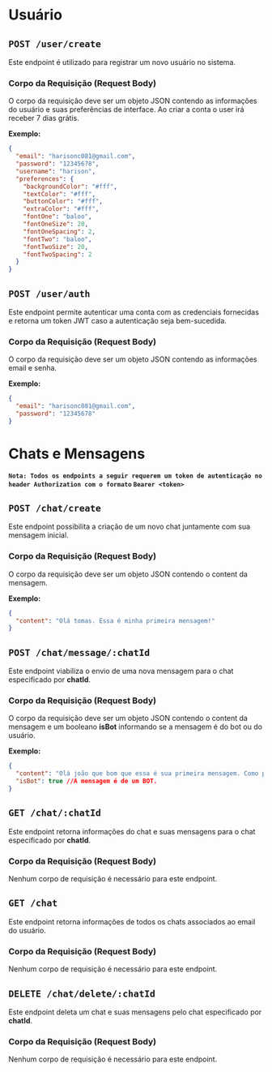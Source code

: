 # Usuário

## `POST /user/create`

Este endpoint é utilizado para registrar um novo usuário no sistema.

### Corpo da Requisição (Request Body)

O corpo da requisição deve ser um objeto JSON contendo as informações do usuário e suas preferências de interface.
Ao criar a conta o user irá receber 7 dias grátis.

**Exemplo:**

```json
{
  "email": "harisonc081@gmail.com",
  "password": "12345678",
  "username": "harison",
  "preferences": {
    "backgroundColor": "#fff",
    "textColor": "#fff",
    "buttonColor": "#fff",
    "extraColor": "#fff",
    "fontOne": "baloo",
    "fontOneSize": 20,
    "fontOneSpacing": 2,
    "fontTwo": "baloo",
    "fontTwoSize": 20,
    "fontTwoSpacing": 2
  }
}
```

## `POST /user/auth`

Este endpoint permite autenticar uma conta com as credenciais fornecidas e retorna um token JWT caso a autenticação seja bem-sucedida.

### Corpo da Requisição (Request Body)

O corpo da requisição deve ser um objeto JSON contendo as informações email e senha.

**Exemplo:**

```json
{
  "email": "harisonc081@gmail.com",
  "password": "12345678"
}
```

# Chats e Mensagens
#### `Nota: Todos os endpoints a seguir requerem um token de autenticação no header Authorization com o formato` ``Bearer <token>``

## `POST /chat/create`

Este endpoint possibilita a criação de um novo chat juntamente com sua mensagem inicial.

### Corpo da Requisição (Request Body)

O corpo da requisição deve ser um objeto JSON contendo o content da mensagem.

**Exemplo:**

```json
{
  "content": "Olá tomas. Essa é minha primeira mensagem!"
}
```

## `POST /chat/message/:chatId`

Este endpoint viabiliza o envio de uma nova mensagem para o chat especificado por **chatId**.

### Corpo da Requisição (Request Body)

O corpo da requisição deve ser um objeto JSON contendo o content da mensagem e um booleano **isBot** informando se a mensagem é do bot ou do usuário.

**Exemplo:**

```json
{
  "content": "Olá joão que bom que essa é sua primeira mensagem. Como posso ajudar?",
  "isBot": true //A mensagem é de um BOT.
}
```
## `GET /chat/:chatId`

Este endpoint retorna informações do chat e suas mensagens para o chat especificado por **chatId**.

### Corpo da Requisição (Request Body)

Nenhum corpo de requisição é necessário para este endpoint.

## `GET /chat`

Este endpoint retorna informações de todos os chats associados ao email do usuário.

### Corpo da Requisição (Request Body)

Nenhum corpo de requisição é necessário para este endpoint.

## `DELETE /chat/delete/:chatId`

Este endpoint deleta um chat e suas mensagens pelo chat especificado por **chatId**.

### Corpo da Requisição (Request Body)

Nenhum corpo de requisição é necessário para este endpoint.